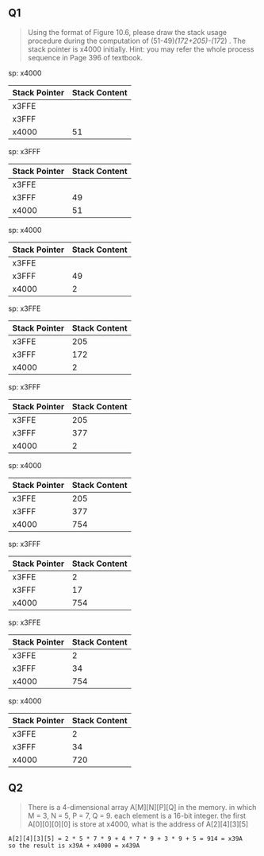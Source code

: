 ## Q1

> Using the format of Figure 10.6, please draw the stack usage procedure during the
> computation of (51-49)*(172+205)-(17*2) . The stack pointer is x4000 initially. Hint: you may
> refer the whole process sequence in Page 396 of textbook.

sp: x4000

| Stack Pointer | Stack Content |
| ------------- | ------------- |
| x3FFE         |               |
| x3FFF         |               |
| x4000         | 51            |

sp: x3FFF

| Stack Pointer | Stack Content |
| ------------- | ------------- |
| x3FFE         |               |
| x3FFF         | 49            |
| x4000         | 51            |

sp: x4000

| Stack Pointer | Stack Content |
| ------------- | ------------- |
| x3FFE         |               |
| x3FFF         | 49            |
| x4000         | 2             |

sp: x3FFE

| Stack Pointer | Stack Content |
| ------------- | ------------- |
| x3FFE         | 205           |
| x3FFF         | 172           |
| x4000         | 2             |

sp: x3FFF

| Stack Pointer | Stack Content |
| ------------- | ------------- |
| x3FFE         | 205           |
| x3FFF         | 377           |
| x4000         | 2             |

sp: x4000

| Stack Pointer | Stack Content |
| ------------- | ------------- |
| x3FFE         | 205           |
| x3FFF         | 377           |
| x4000         | 754           |

sp: x3FFF

| Stack Pointer | Stack Content |
| ------------- | ------------- |
| x3FFE         | 2             |
| x3FFF         | 17            |
| x4000         | 754           |

sp: x3FFE

| Stack Pointer | Stack Content |
| ------------- | ------------- |
| x3FFE         | 2             |
| x3FFF         | 34            |
| x4000         | 754           |

sp: x4000

| Stack Pointer | Stack Content |
| ------------- | ------------- |
| x3FFE         | 2             |
| x3FFF         | 34            |
| x4000         | 720           |

## Q2

> There is a 4-dimensional array A[M][N][P][Q] in the memory. in which M = 3, N = 5, P = 7, Q = 9. each element is a 16-bit integer. the first A[0][0][0][0] is store at x4000, what is the address of A[2][4][3][5]

```
A[2][4][3][5] = 2 * 5 * 7 * 9 + 4 * 7 * 9 + 3 * 9 + 5 = 914 = x39A
so the result is x39A + x4000 = x439A
```
